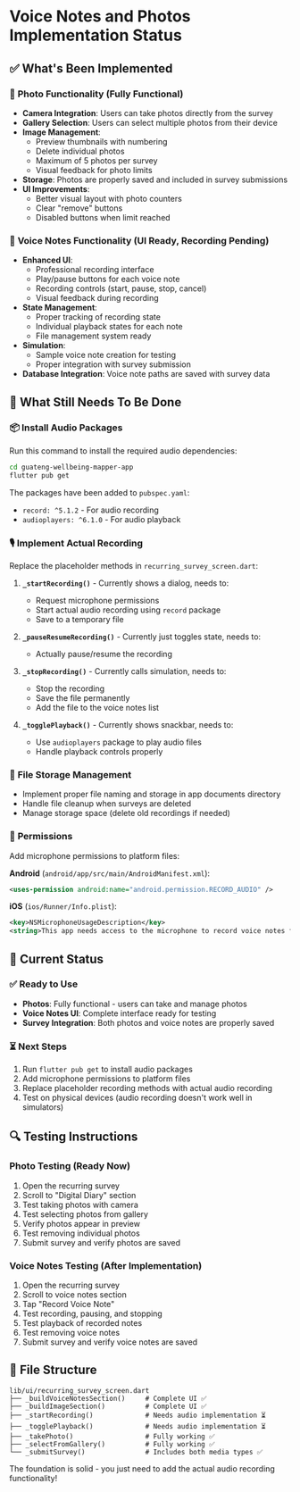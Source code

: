 # Voice Notes and Photos Implementation Status

## ✅ What's Been Implemented

### 📸 **Photo Functionality (Fully Functional)**
- **Camera Integration**: Users can take photos directly from the survey
- **Gallery Selection**: Users can select multiple photos from their device
- **Image Management**: 
  - Preview thumbnails with numbering
  - Delete individual photos
  - Maximum of 5 photos per survey
  - Visual feedback for photo limits
- **Storage**: Photos are properly saved and included in survey submissions
- **UI Improvements**: 
  - Better visual layout with photo counters
  - Clear "remove" buttons
  - Disabled buttons when limit reached

### 🎤 **Voice Notes Functionality (UI Ready, Recording Pending)**
- **Enhanced UI**: 
  - Professional recording interface
  - Play/pause buttons for each voice note
  - Recording controls (start, pause, stop, cancel)
  - Visual feedback during recording
- **State Management**: 
  - Proper tracking of recording state
  - Individual playback states for each note
  - File management system ready
- **Simulation**: 
  - Sample voice note creation for testing
  - Proper integration with survey submission
- **Database Integration**: Voice note paths are saved with survey data

## 🔧 **What Still Needs To Be Done**

### 📦 **Install Audio Packages**
Run this command to install the required audio dependencies:
```bash
cd guateng-wellbeing-mapper-app
flutter pub get
```

The packages have been added to `pubspec.yaml`:
- `record: ^5.1.2` - For audio recording
- `audioplayers: ^6.1.0` - For audio playback

### 🎙️ **Implement Actual Recording**
Replace the placeholder methods in `recurring_survey_screen.dart`:

1. **`_startRecording()`** - Currently shows a dialog, needs to:
   - Request microphone permissions
   - Start actual audio recording using `record` package
   - Save to a temporary file

2. **`_pauseResumeRecording()`** - Currently just toggles state, needs to:
   - Actually pause/resume the recording

3. **`_stopRecording()`** - Currently calls simulation, needs to:
   - Stop the recording
   - Save the file permanently
   - Add the file to the voice notes list

4. **`_togglePlayback()`** - Currently shows snackbar, needs to:
   - Use `audioplayers` package to play audio files
   - Handle playback controls properly

### 📁 **File Storage Management**
- Implement proper file naming and storage in app documents directory
- Handle file cleanup when surveys are deleted
- Manage storage space (delete old recordings if needed)

### 🔐 **Permissions**
Add microphone permissions to platform files:

**Android** (`android/app/src/main/AndroidManifest.xml`):
```xml
<uses-permission android:name="android.permission.RECORD_AUDIO" />
```

**iOS** (`ios/Runner/Info.plist`):
```xml
<key>NSMicrophoneUsageDescription</key>
<string>This app needs access to the microphone to record voice notes for surveys.</string>
```

## 🎯 **Current Status**

### ✅ **Ready to Use**
- **Photos**: Fully functional - users can take and manage photos
- **Voice Notes UI**: Complete interface ready for testing
- **Survey Integration**: Both photos and voice notes are properly saved

### ⏳ **Next Steps**
1. Run `flutter pub get` to install audio packages
2. Add microphone permissions to platform files
3. Replace placeholder recording methods with actual audio recording
4. Test on physical devices (audio recording doesn't work well in simulators)

## 🔍 **Testing Instructions**

### **Photo Testing** (Ready Now)
1. Open the recurring survey
2. Scroll to "Digital Diary" section
3. Test taking photos with camera
4. Test selecting photos from gallery
5. Verify photos appear in preview
6. Test removing individual photos
7. Submit survey and verify photos are saved

### **Voice Notes Testing** (After Implementation)
1. Open the recurring survey
2. Scroll to voice notes section
3. Tap "Record Voice Note"
4. Test recording, pausing, and stopping
5. Test playback of recorded notes
6. Test removing voice notes
7. Submit survey and verify voice notes are saved

## 📝 **File Structure**

```
lib/ui/recurring_survey_screen.dart
├── _buildVoiceNotesSection()     # Complete UI ✅
├── _buildImageSection()          # Complete UI ✅
├── _startRecording()             # Needs audio implementation ⏳
├── _togglePlayback()             # Needs audio implementation ⏳
├── _takePhoto()                  # Fully working ✅
├── _selectFromGallery()          # Fully working ✅
└── _submitSurvey()               # Includes both media types ✅
```

The foundation is solid - you just need to add the actual audio recording functionality!
